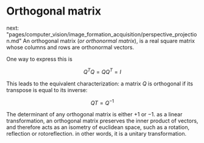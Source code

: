 # Orthogonal matrix

next: "pages/computer_vision/image_formation_acquisition/perspective_projection.md"
An orthogonal matrix (*or orthonormal matrix*), is a real square matrix whose columns and rows are orthonormal vectors.

One way to express this is

$$
Q^TQ=QQ^T=I
$$

This leads to the equivalent characterization: a matrix $Q$ is orthogonal if its transpose is equal to its inverse:

$$QT=Q^{−1}$$

 The determinant of any orthogonal matrix is either $+1$ or $−1$. as a linear transformation, an orthogonal matrix preserves the inner product of vectors, and therefore acts as an isometry of euclidean space, such as a rotation, reflection or rotoreflection. in other words, it is a unitary transformation.
